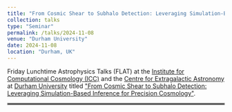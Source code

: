 ```yaml
---
title: "From Cosmic Shear to Subhalo Detection: Leveraging Simulation-Based Inference for Precision Cosmology"
collection: talks
type: "Seminar"
permalink: /talks/2024-11-08
venue: "Durham University"
date: 2024-11-08
location: "Durham, UK"
---
```


Friday Lunchtime Astrophysics Talks (FLAT) at the [Institute for Computational Cosmology (ICC)](https://www.icc.dur.ac.uk/) and the [Centre for Extragalactic Astronomy](https://www.astro.dur.ac.uk/CEA/) at [Durham University](https://www.sorbonne-universite.fr/) titled ["From Cosmic Shear to Subhalo Detection: Leveraging Simulation-Based Inference for Precision Cosmology"](../files/2024-11-08_sbi_durham_flat.pdf).

<hr style="border:2px solid gray">
